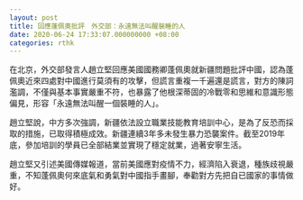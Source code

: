 ```yaml
---
layout: post
title: 回應蓬佩奧批評　外交部：永遠無法叫醒裝睡的人
date: 2020-06-24 17:33:07.000000000 +08:00
categories: rthk
---
```


在北京，外交部發言人趙立堅回應美國國務卿蓬佩奧就新疆問題批評中國，認為蓬佩奧近來四處對中國進行莫須有的攻擊，但謊言重複一千遍還是謊言，對方的陳詞濫調，不僅與基本事實嚴重不符，也暴露了他根深蒂固的冷戰零和思維和意識形態偏見，形容「永遠無法叫醒一個裝睡的人」。

趙立堅說，中方多次強調，新疆依法設立職業技能教育培訓中心，是為了反恐而採取的措施，已取得積極成效。新疆連續3年多未發生暴力恐襲案件。截至2019年底，參加培訓的學員已全部結業並實現了穩定就業，過著安寧生活。

趙立堅又引述美國傳媒報道，當前美國應對疫情不力，經濟陷入衰退，種族歧視嚴重，不知蓬佩奧何來底氣和勇氣對中國指手畫腳，奉勸對方先把自已國家的事情做好。
